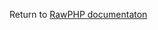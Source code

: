 Return to [RawPHP documentaton](https://github.com/rawphp-framework/rawphp-docs/blob/master/README.md)
